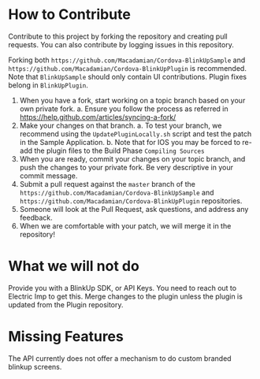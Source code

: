 How to Contribute
================

Contribute to this project by forking the repository and creating pull requests. You can also contribute by logging issues in this repository.

Forking both `https://github.com/Macadamian/Cordova-BlinkUpSample` and `https://github.com/Macadamian/Cordova-BlinkUpPlugin` is recommended. Note that `BlinkUpSample` should only contain UI contributions. Plugin fixes belong in `BlinkUpPlugin`.

1. When you have a fork, start working on a topic branch based on your own private fork.
    a. Ensure you follow the process as referred in https://help.github.com/articles/syncing-a-fork/
2. Make your changes on that branch.
    a. To test your branch, we recommend using the `UpdatePluginLocally.sh` script and test the patch in the Sample Application.
    b. Note that for IOS you may be forced to re-add the plugin files to the Build Phase `Compiling Sources`
3. When you are ready, commit your changes on your topic branch, and push the changes to your private fork. Be very descriptive in your commit message.
4. Submit a pull request against the `master` branch of the `https://github.com/Macadamian/Cordova-BlinkUpSample` and `https://github.com/Macadamian/Cordova-BlinkUpPlugin` repositories.
5. Someone will look at the Pull Request, ask questions, and address any feedback.
6. When we are comfortable with your patch, we will merge it in the repository!


What we will not do
==================
Provide you with a BlinkUp SDK, or API Keys. You need to reach out to Electric Imp to get this.
Merge changes to the plugin unless the plugin is updated from the Plugin repository.

Missing Features
=================
The API currently does not offer a mechanism to do custom branded blinkup screens.
